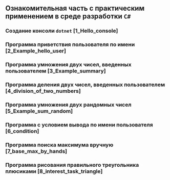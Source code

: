 ## Ознакомительная часть с практическим применением в среде разработки `C#`

### Создание консоли `dotnet` [1_Hello_console]

### Программа приветствия пользователя по имени [2_Example_hello_user]

### Программа умножения двух чисел, введенных пользователем [3_Example_summary]

### Программа деления двух чисел, введенных пользователем [4_division_of_two_numbers]

### Программа умножения двух рандомных чисел [5_Example_sum_random]

### Программа с условием вывода по имени пользователя [6_condition]

### Программа поиска максимума вручную [7_base_max_by_hands]

### Программа рисования правильного треугольника плюсиками [8_interest_task_triangle]